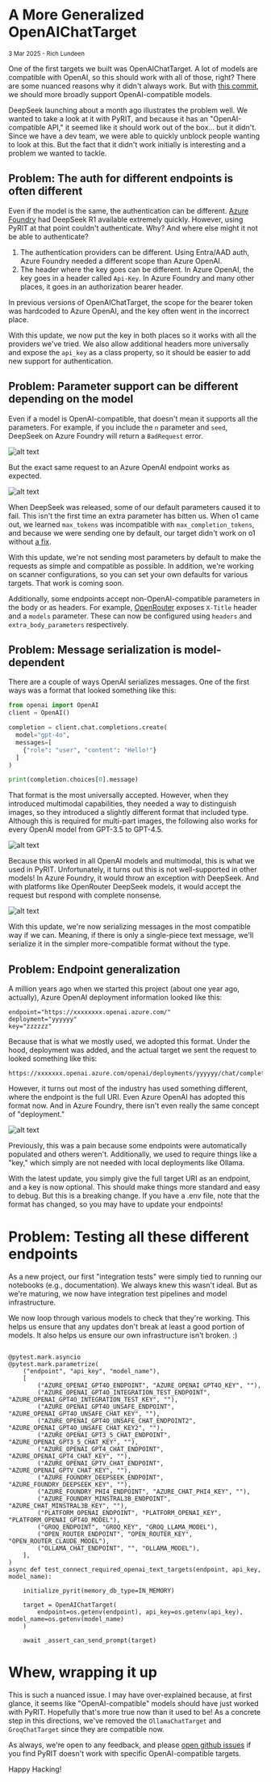 # A More Generalized OpenAIChatTarget

<small>3 Mar 2025 - Rich Lundeen</small>

One of the first targets we built was OpenAIChatTarget. A lot of models are compatible with OpenAI, so this should work with all of those, right? There are some nuanced reasons why it didn't always work. But with [this commit](https://github.com/Azure/PyRIT/commit/924ba48ff2c56c2532190b7b6dca3bad412d3bc2), we should more broadly support OpenAI-compatible models.

DeepSeek launching about a month ago illustrates the problem well. We wanted to take a look at it with PyRIT, and because it has an "OpenAI-compatible API," it seemed like it should work out of the box... but it didn't. Since we have a dev team, we were able to quickly unblock people wanting to look at this. But the fact that it didn't work initially is interesting and a problem we wanted to tackle.

## Problem: The auth for different endpoints is often different

Even if the model is the same, the authentication can be different. [Azure Foundry](https://azure.microsoft.com/en-us/blog/deepseek-r1-is-now-available-on-azure-ai-foundry-and-github/) had DeepSeek R1 available extremely quickly. However, using PyRIT at that point couldn't authenticate. Why? And where else might it not be able to authenticate?

1. The authentication providers can be different. Using Entra/AAD auth, Azure Foundry needed a different scope than Azure OpenAI.
2. The header where the key goes can be different. In Azure OpenAI, the key goes in a header called `Api-Key`. In Azure Foundry and many other places, it goes in an authorization bearer header.

In previous versions of OpenAIChatTarget, the scope for the bearer token was hardcoded to Azure OpenAI, and the key often went in the incorrect place.

With this update, we now put the key in both places so it works with all the providers we've tried. We also allow additional headers more universally and expose the `api_key` as a class property, so it should be easier to add new support for authentication.

## Problem: Parameter support can be different depending on the model

Even if a model is OpenAI-compatible, that doesn't mean it supports all the parameters. For example, if you include the `n` parameter and `seed`, DeepSeek on Azure Foundry will return a `BadRequest` error.

![alt text](2025_03_03_3.png)

But the exact same request to an Azure OpenAI endpoint works as expected.

![alt text](2025_03_03_4.png)

When DeepSeek was released, some of our default parameters caused it to fail. This isn't the first time an extra parameter has bitten us. When o1 came out, we learned `max_tokens` was incompatible with `max_completion_tokens`, and because we were sending one by default, our target didn't work on o1 without [a fix](https://github.com/Azure/PyRIT/pull/501/).

With this update, we're not sending most parameters by default to make the requests as simple and compatible as possible. In addition, we're working on scanner configurations, so you can set your own defaults for various targets. That work is coming soon.

Additionally, some endpoints accept non-OpenAI-compatible parameters in the body or as headers. For example, [OpenRouter](https://openrouter.ai/) exposes `X-Title` header and a `models` parameter. These can now be configured using `headers` and `extra_body_parameters` respectively.

## Problem: Message serialization is model-dependent

There are a couple of ways OpenAI serializes messages. One of the first ways was a format that looked something like this:

```python
from openai import OpenAI
client = OpenAI()

completion = client.chat.completions.create(
  model="gpt-4o",
  messages=[
    {"role": "user", "content": "Hello!"}
  ]
)

print(completion.choices[0].message)
```

That format is the most universally accepted. However, when they introduced multimodal capabilities, they needed a way to distinguish images, so they introduced a slightly different format that included type. Although this is required for multi-part images, the following also works for every OpenAI model from GPT-3.5 to GPT-4.5.

![alt text](2025_03_03_1.png)

Because this worked in all OpenAI models and multimodal, this is what we used in PyRIT. Unfortunately, it turns out this is not well-supported in other models! In Azure Foundry, it would throw an exception with DeepSeek. And with platforms like OpenRouter DeepSeek models, it would accept the request but respond with complete nonsense.

![alt text](2025_03_03_2.png)

With this update, we're now serializing messages in the most compatible way if we can. Meaning, if there is only a single-piece text message, we'll serialize it in the simpler more-compatible format without the type.


## Problem: Endpoint generalization

A million years ago when we started this project (about one year ago, actually), Azure OpenAI deployment information looked like this:

```
endpoint="https://xxxxxxxx.openai.azure.com/"
deployment="yyyyyy"
key="zzzzzz"
```

Because that is what we mostly used, we adopted this format. Under the hood, deployment was added, and the actual target we sent the request to looked something like this:

```
https://xxxxxxx.openai.azure.com/openai/deployments/yyyyyy/chat/completions
```

However, it turns out most of the industry has used something different, where the endpoint is the full URI. Even Azure OpenAI has adopted this format now. And in Azure Foundry, there isn't even really the same concept of "deployment."

![alt text](2025_03_03_5.png)

Previously, this was a pain because some endpoints were automatically populated and others weren't. Additionally, we used to require things like a "key," which simply are not needed with local deployments like Ollama.

With the latest update, you simply give the full target URI as an endpoint, and a key is now optional. This should make things more standard and easy to debug. But this is a breaking change. If you have a .env file, note that the format has changed, so you may have to update your endpoints!

# Problem: Testing all these different endpoints

As a new project, our first "integration tests" were simply tied to running our notebooks (e.g., documentation). We always knew this wasn't ideal. But as we're maturing, we now have integration test pipelines and model infrastructure.

We now loop through various models to check that they're working. This helps us ensure that any updates don't break at least a good portion of models. It also helps us ensure our own infrastructure isn't broken. :)

```

@pytest.mark.asyncio
@pytest.mark.parametrize(
    ("endpoint", "api_key", "model_name"),
    [
        ("AZURE_OPENAI_GPT4O_ENDPOINT", "AZURE_OPENAI_GPT4O_KEY", ""),
        ("AZURE_OPENAI_GPT4O_INTEGRATION_TEST_ENDPOINT", "AZURE_OPENAI_GPT4O_INTEGRATION_TEST_KEY", ""),
        ("AZURE_OPENAI_GPT4O_UNSAFE_ENDPOINT", "AZURE_OPENAI_GPT4O_UNSAFE_CHAT_KEY", ""),
        ("AZURE_OPENAI_GPT4O_UNSAFE_CHAT_ENDPOINT2", "AZURE_OPENAI_GPT4O_UNSAFE_CHAT_KEY2", ""),
        ("AZURE_OPENAI_GPT3_5_CHAT_ENDPOINT", "AZURE_OPENAI_GPT3_5_CHAT_KEY", ""),
        ("AZURE_OPENAI_GPT4_CHAT_ENDPOINT", "AZURE_OPENAI_GPT4_CHAT_KEY", ""),
        ("AZURE_OPENAI_GPTV_CHAT_ENDPOINT", "AZURE_OPENAI_GPTV_CHAT_KEY", ""),
        ("AZURE_FOUNDRY_DEEPSEEK_ENDPOINT", "AZURE_FOUNDRY_DEEPSEEK_KEY", ""),
        ("AZURE_FOUNDRY_PHI4_ENDPOINT", "AZURE_CHAT_PHI4_KEY", ""),
        ("AZURE_FOUNDRY_MINSTRAL3B_ENDPOINT", "AZURE_CHAT_MINSTRAL3B_KEY", ""),
        ("PLATFORM_OPENAI_ENDPOINT", "PLATFORM_OPENAI_KEY", "PLATFORM_OPENAI_GPT4O_MODEL"),
        ("GROQ_ENDPOINT", "GROQ_KEY", "GROQ_LLAMA_MODEL"),
        ("OPEN_ROUTER_ENDPOINT", "OPEN_ROUTER_KEY", "OPEN_ROUTER_CLAUDE_MODEL"),
        ("OLLAMA_CHAT_ENDPOINT", "", "OLLAMA_MODEL"),
    ],
)
async def test_connect_required_openai_text_targets(endpoint, api_key, model_name):

    initialize_pyrit(memory_db_type=IN_MEMORY)

    target = OpenAIChatTarget(
        endpoint=os.getenv(endpoint), api_key=os.getenv(api_key), model_name=os.getenv(model_name)
    )

    await _assert_can_send_prompt(target)
```

# Whew, wrapping it up

This is such a nuanced issue. I may have over-explained because, at first glance, it seems like "OpenAI-compatible" models should have just worked with PyRIT. Hopefully that's more true now than it used to be! As a concrete step in this directions, we've removed the `OllamaChatTarget` and `GroqChatTarget` since they are compatible now.

As always, we're open to any feedback, and please [open github issues](https://github.com/Azure/PyRIT/issues) if you find PyRIT doesn't work with specific OpenAI-compatible targets.

Happy Hacking!
